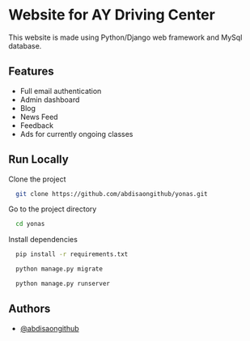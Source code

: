 
# Website for AY Driving Center

This website is made using Python/Django web framework and MySql database.

## Features

- Full email authentication
- Admin dashboard
- Blog
- News Feed
- Feedback
- Ads for currently ongoing classes

## Run Locally

Clone the project

```bash
  git clone https://github.com/abdisaongithub/yonas.git
```

Go to the project directory

```bash
  cd yonas
```

Install dependencies

```bash
  pip install -r requirements.txt
```

```bash
  python manage.py migrate
```

```bash
  python manage.py runserver
```

## Authors

- [@abdisaongithub](https://www.github.com/abdisaongithub)
